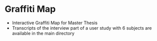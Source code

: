 # Graffiti Map
- Interactive Graffiti Map for Master Thesis
- Transcripts of the interview part of a user study with 6 subjects are available in the main directory
